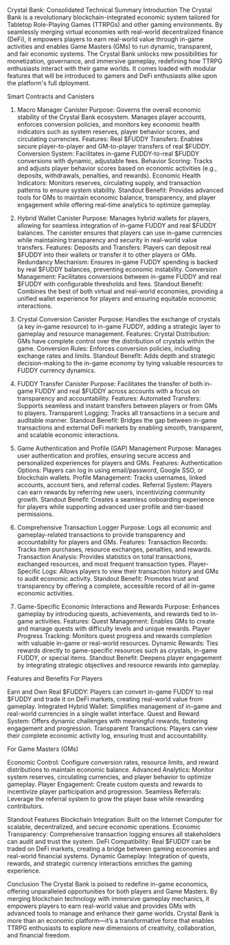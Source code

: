 Crystal Bank: Consolidated Technical Summary
Introduction
The Crystal Bank is a revolutionary blockchain-integrated economic system tailored for Tabletop Role-Playing Games (TTRPGs) and other gaming environments. By seamlessly merging virtual economies with real-world decentralized finance (DeFi), it empowers players to earn real-world value through in-game activities and enables Game Masters (GMs) to run dynamic, transparent, and fair economic systems. The Crystal Bank unlocks new possibilities for monetization, governance, and immersive gameplay, redefining how TTRPG enthusiasts interact with their game worlds.
It comes loaded with modular features that will be introduced to gamers and DeFi enthusiasts alike upon the platform's full dployment.

Smart Contracts and Canisters
1. Macro Manager Canister
Purpose: Governs the overall economic stability of the Crystal Bank ecosystem. Manages player accounts, enforces conversion policies, and monitors key economic health indicators such as system reserves, player behavior scores, and circulating currencies.
Features:
Real $FUDDY Transfers: Enables secure player-to-player and GM-to-player transfers of real $FUDDY.
Conversion System: Facilitates in-game FUDDY-to-real $FUDDY conversions with dynamic, adjustable fees.
Behavior Scoring: Tracks and adjusts player behavior scores based on economic activities (e.g., deposits, withdrawals, penalties, and rewards).
Economic Health Indicators: Monitors reserves, circulating supply, and transaction patterns to ensure system stability.
Standout Benefit: Provides advanced tools for GMs to maintain economic balance, transparency, and player engagement while offering real-time analytics to optimize gameplay.

2. Hybrid Wallet Canister
Purpose: Manages hybrid wallets for players, allowing for seamless integration of in-game FUDDY and real $FUDDY balances. The canister ensures that players can use in-game currencies while maintaining transparency and security in real-world value transfers.
Features:
Deposits and Transfers: Players can deposit real $FUDDY into their wallets or transfer it to other players or GMs.
Redundancy Mechanism: Ensures in-game FUDDY spending is backed by real $FUDDY balances, preventing economic instability.
Conversion Management: Facilitates conversions between in-game FUDDY and real $FUDDY with configurable thresholds and fees.
Standout Benefit: Combines the best of both virtual and real-world economies, providing a unified wallet experience for players and ensuring equitable economic interactions.

3. Crystal Conversion Canister
Purpose: Handles the exchange of crystals (a key in-game resource) to in-game FUDDY, adding a strategic layer to gameplay and resource management.
Features:
Crystal Distribution: GMs have complete control over the distribution of crystals within the game.
Conversion Rules: Enforces conversion policies, including exchange rates and limits.
Standout Benefit: Adds depth and strategic decision-making to the in-game economy by tying valuable resources to FUDDY currency dynamics.

4. FUDDY Transfer Canister
Purpose: Facilitates the transfer of both in-game FUDDY and real $FUDDY across accounts with a focus on transparency and accountability.
Features:
Automated Transfers: Supports seamless and instant transfers between players or from GMs to players.
Transparent Logging: Tracks all transactions in a secure and auditable manner.
Standout Benefit: Bridges the gap between in-game transactions and external DeFi markets by enabling smooth, transparent, and scalable economic interactions.

5. Game Authentication and Profile (GAP) Management
Purpose: Manages user authentication and profiles, ensuring secure access and personalized experiences for players and GMs.
Features:
Authentication Options: Players can log in using email/password, Google SSO, or blockchain wallets.
Profile Management: Tracks usernames, linked accounts, account tiers, and referral codes.
Referral System: Players can earn rewards by referring new users, incentivizing community growth.
Standout Benefit: Creates a seamless onboarding experience for players while supporting advanced user profile and tier-based permissions.

6. Comprehensive Transaction Logger
Purpose: Logs all economic and gameplay-related transactions to provide transparency and accountability for players and GMs.
Features:
Transaction Records: Tracks item purchases, resource exchanges, penalties, and rewards.
Transaction Analysis: Provides statistics on total transactions, exchanged resources, and most frequent transaction types.
Player-Specific Logs: Allows players to view their transaction history and GMs to audit economic activity.
Standout Benefit: Promotes trust and transparency by offering a complete, accessible record of all in-game economic activities.

7. Game-Specific Economic Interactions and Rewards
Purpose: Enhances gameplay by introducing quests, achievements, and rewards tied to in-game activities.
Features:
Quest Management: Enables GMs to create and manage quests with difficulty levels and unique rewards.
Player Progress Tracking: Monitors quest progress and rewards completion with valuable in-game or real-world resources.
Dynamic Rewards: Ties rewards directly to game-specific resources such as crystals, in-game FUDDY, or special items.
Standout Benefit: Deepens player engagement by integrating strategic objectives and resource rewards into gameplay.

Features and Benefits
For Players

Earn and Own Real $FUDDY:
Players can convert in-game FUDDY to real $FUDDY and trade it on DeFi markets, creating real-world value from gameplay.
Integrated Hybrid Wallet:
Simplifies management of in-game and real-world currencies in a single wallet interface.
Quest and Reward System:
Offers dynamic challenges with meaningful rewards, fostering engagement and progression.
Transparent Transactions:
Players can view their complete economic activity log, ensuring trust and accountability.

For Game Masters (GMs)

Economic Control:
Configure conversion rates, resource limits, and reward distributions to maintain economic balance.
Advanced Analytics:
Monitor system reserves, circulating currencies, and player behavior to optimize gameplay.
Player Engagement:
Create custom quests and rewards to incentivize player participation and progression.
Seamless Referrals:
Leverage the referral system to grow the player base while rewarding contributors.

Standout Features
Blockchain Integration:
Built on the Internet Computer for scalable, decentralized, and secure economic operations.
Economic Transparency:
Comprehensive transaction logging ensures all stakeholders can audit and trust the system.
DeFi Compatibility:
Real $FUDDY can be traded on DeFi markets, creating a bridge between gaming economies and real-world financial systems.
Dynamic Gameplay:
Integration of quests, rewards, and strategic currency interactions enriches the gaming experience.

Conclusion
The Crystal Bank is poised to redefine in-game economics, offering unparalleled opportunities for both players and Game Masters. By merging blockchain technology with immersive gameplay mechanics, it empowers players to earn real-world value and provides GMs with advanced tools to manage and enhance their game worlds. Crystal Bank is more than an economic platform—it’s a transformative force that enables TTRPG enthusiasts to explore new dimensions of creativity, collaboration, and financial freedom.

